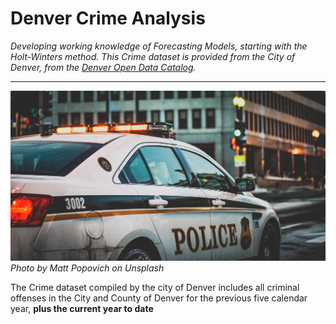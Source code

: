 # Denver Crime Analysis

*Developing working knowledge of Forecasting Models, starting with the Holt-Winters method. This Crime dataset is provided from the City of Denver, from the [Denver Open Data Catalog](https://www.denvergov.org/opendata/dataset/city-and-county-of-denver-crime).*
***

![Image of Cop Car](images/police_car.jpg)*Photo by Matt Popovich on Unsplash*


The Crime dataset compiled by the city of Denver includes all criminal offenses in the City and County of Denver for the previous five calendar year, **plus the current year to date**